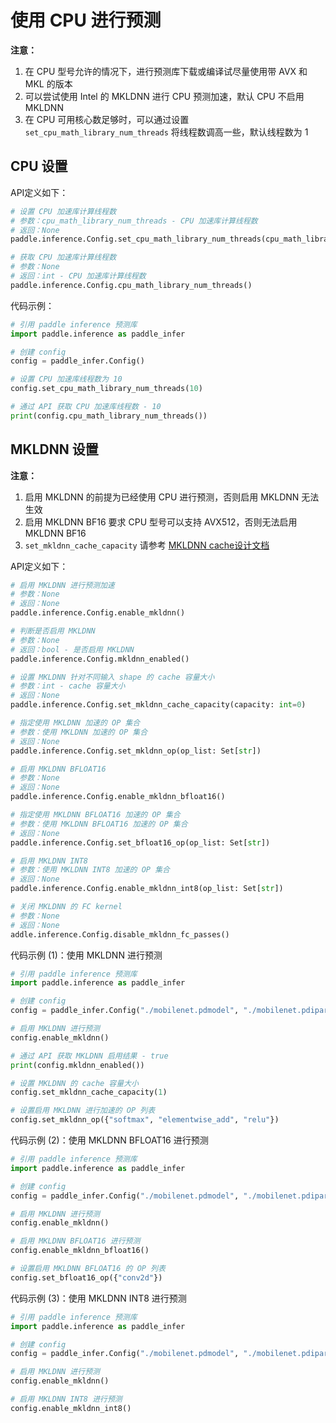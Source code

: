 # 使用 CPU 进行预测

**注意：**
1. 在 CPU 型号允许的情况下，进行预测库下载或编译试尽量使用带 AVX 和 MKL 的版本
2. 可以尝试使用 Intel 的 MKLDNN 进行 CPU 预测加速，默认 CPU 不启用 MKLDNN
3. 在 CPU 可用核心数足够时，可以通过设置 `set_cpu_math_library_num_threads` 将线程数调高一些，默认线程数为 1

## CPU 设置

API定义如下：

```python
# 设置 CPU 加速库计算线程数
# 参数：cpu_math_library_num_threads - CPU 加速库计算线程数
# 返回：None
paddle.inference.Config.set_cpu_math_library_num_threads(cpu_math_library_num_threads: int)

# 获取 CPU 加速库计算线程数
# 参数：None
# 返回：int - CPU 加速库计算线程数
paddle.inference.Config.cpu_math_library_num_threads()
```

代码示例：

```python
# 引用 paddle inference 预测库
import paddle.inference as paddle_infer

# 创建 config
config = paddle_infer.Config()

# 设置 CPU 加速库线程数为 10
config.set_cpu_math_library_num_threads(10)

# 通过 API 获取 CPU 加速库线程数 - 10
print(config.cpu_math_library_num_threads())
```

## MKLDNN 设置

**注意：** 
1. 启用 MKLDNN 的前提为已经使用 CPU 进行预测，否则启用 MKLDNN 无法生效
2. 启用 MKLDNN BF16 要求 CPU 型号可以支持 AVX512，否则无法启用 MKLDNN BF16
3. `set_mkldnn_cache_capacity` 请参考 <a class="reference external" href="https://github.com/PaddlePaddle/docs/blob/923d0dc161e54b424b8b163b6ff72c73ef10a43f/docs/design/mkldnn/caching/caching.md">MKLDNN cache设计文档</a>

API定义如下：

```python
# 启用 MKLDNN 进行预测加速
# 参数：None
# 返回：None
paddle.inference.Config.enable_mkldnn()

# 判断是否启用 MKLDNN 
# 参数：None
# 返回：bool - 是否启用 MKLDNN
paddle.inference.Config.mkldnn_enabled()

# 设置 MKLDNN 针对不同输入 shape 的 cache 容量大小
# 参数：int - cache 容量大小
# 返回：None
paddle.inference.Config.set_mkldnn_cache_capacity(capacity: int=0)

# 指定使用 MKLDNN 加速的 OP 集合
# 参数：使用 MKLDNN 加速的 OP 集合
# 返回：None
paddle.inference.Config.set_mkldnn_op(op_list: Set[str])

# 启用 MKLDNN BFLOAT16
# 参数：None
# 返回：None
paddle.inference.Config.enable_mkldnn_bfloat16()

# 指定使用 MKLDNN BFLOAT16 加速的 OP 集合
# 参数：使用 MKLDNN BFLOAT16 加速的 OP 集合
# 返回：None
paddle.inference.Config.set_bfloat16_op(op_list: Set[str])

# 启用 MKLDNN INT8
# 参数：使用 MKLDNN INT8 加速的 OP 集合
# 返回：None
paddle.inference.Config.enable_mkldnn_int8(op_list: Set[str])

# 关闭 MKLDNN 的 FC kernel
# 参数：None
# 返回：None
addle.inference.Config.disable_mkldnn_fc_passes()
```

代码示例 (1)：使用 MKLDNN 进行预测

```python
# 引用 paddle inference 预测库
import paddle.inference as paddle_infer

# 创建 config
config = paddle_infer.Config("./mobilenet.pdmodel", "./mobilenet.pdiparams")

# 启用 MKLDNN 进行预测
config.enable_mkldnn()

# 通过 API 获取 MKLDNN 启用结果 - true
print(config.mkldnn_enabled())

# 设置 MKLDNN 的 cache 容量大小
config.set_mkldnn_cache_capacity(1)

# 设置启用 MKLDNN 进行加速的 OP 列表
config.set_mkldnn_op({"softmax", "elementwise_add", "relu"})
```

代码示例 (2)：使用 MKLDNN BFLOAT16 进行预测

```python
# 引用 paddle inference 预测库
import paddle.inference as paddle_infer

# 创建 config
config = paddle_infer.Config("./mobilenet.pdmodel", "./mobilenet.pdiparams")

# 启用 MKLDNN 进行预测
config.enable_mkldnn()

# 启用 MKLDNN BFLOAT16 进行预测
config.enable_mkldnn_bfloat16()

# 设置启用 MKLDNN BFLOAT16 的 OP 列表
config.set_bfloat16_op({"conv2d"})
```

代码示例 (3)：使用 MKLDNN INT8 进行预测

```python
# 引用 paddle inference 预测库
import paddle.inference as paddle_infer

# 创建 config
config = paddle_infer.Config("./mobilenet.pdmodel", "./mobilenet.pdiparams")

# 启用 MKLDNN 进行预测
config.enable_mkldnn()

# 启用 MKLDNN INT8 进行预测
config.enable_mkldnn_int8()
```
